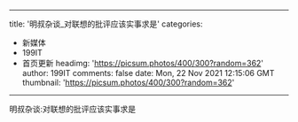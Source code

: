 
---
title: '明叔杂谈_对联想的批评应该实事求是'
categories: 
 - 新媒体
 - 199IT
 - 首页更新
headimg: 'https://picsum.photos/400/300?random=362'
author: 199IT
comments: false
date: Mon, 22 Nov 2021 12:15:06 GMT
thumbnail: 'https://picsum.photos/400/300?random=362'
---

<div>   
明叔杂谈:对联想的批评应该实事求是  
</div>
            